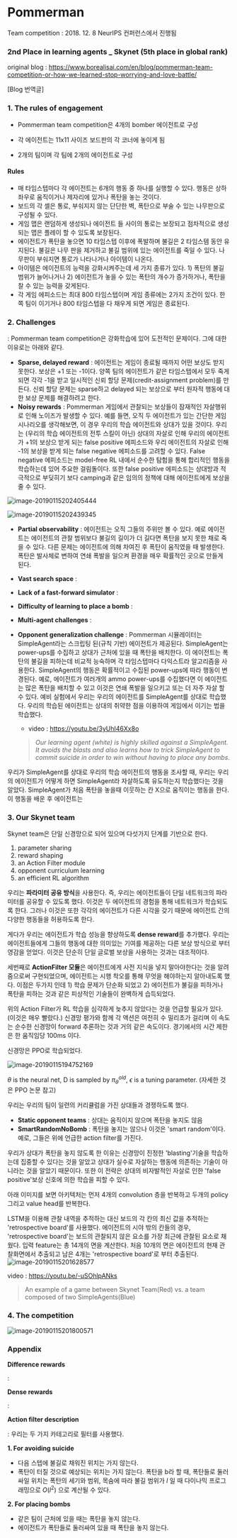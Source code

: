 # Pommerman

Team competition : 2018. 12. 8 NeurIPS 컨퍼런스에서 진행됨

### 2nd Place in learning agents _ Skynet (5th place in global rank)

original blog : https://www.borealisai.com/en/blog/pommerman-team-competition-or-how-we-learned-stop-worrying-and-love-battle/



[Blog 번역글]

### 1. The rules of engagement

- Pommerman team competition은 4개의 bomber 에이전트로 구성

- 각 에이전트는 11x11 사이즈 보드판의 각 코너에 놓이게 됨
- 2개의 팀이며 각 팀에 2개의 에이전트로 구성



#### Rules

- 매 타임스텝마다 각 에이전트는 6개의 행동 중 하나를 실행할 수 있다. 행동은 상하좌우로 움직이거나 제자리에 있거나 폭탄을 놓는 것이다.
- 보드의 각 셀은 통로, 부숴지지 않는 단단한 벽, 폭탄으로 부술 수 있는 나무판으로 구성될 수 있다.
- 게임 맵은 랜덤하게 생성되나 에이전트 들 사이의 통로는 보장되고 점차적으로 생성되는 맵은 플레이 할 수 있도록 보장된다.
- 에이전트가 폭탄을 놓으면 10 타임스텝 이후에 폭발하며 불길은 2 타임스템 동안 유지된다. 불길은 나무 판을 제거하고 불길 범위에 있는 에이전트를 죽일 수 있다. 나무판이 부숴지면 통로가 나타나거나 아이템이 나온다.
- 아이템은 에이전트의 능력을 강화시켜주는데 세 가지 종류가 있다. 1) 폭탄의 불길 범위가 늘어나거나 2) 에이전트가 놓을 수 있는 폭탄의 개수가 증가하거나, 폭탄을 찰 수 있는 능력을 갖게된다.
- 각 게임 에피소드는 최대 800 타임스텝이며 게임 종류에는 2가지 조건이 있다. 한 쪽 팀이 이기거나 800 타임스텝을 다 채우게 되면 게임은 종료된다.



### 2. Challenges

 : Pommerman team competition은 강화학습에 있어 도전적인 문제이다. 그에 대한 이유로는 아래와 같다.

- **Sparse, delayed reward** : 에이전트는 게임이 종료될 때까지 어떤 보상도 받지 못한다. 보상은 +1 또는 -1이다. 양쪽 팀의 에이전트가 같은 타임스텝에서 모두 죽게 되면 각각 -1을 받고 일시적인 신뢰 할당 문제(credit-assignment problem)를 만든다. 신뢰 할당 문제는 sparse하고 delayed 되는 보상으로 부터 원자적 행동에 대한 보상 문제를 해결하려고 한다.
- **Noisy rewards** : Pommerman 게임에서 관찰되는 보상들이 잠재적인 자살행위로 인해 노이즈가 발생할 수 있다. 예를 들면, 오직 두 에이전트가 있는 간단한 게임 시나리오를 생각해보면, 이 경우 우리의 학습 에이전트와 상대가 있을 것이다. 우리는 (우리의 학습 에이전트의 전투 스킬이 아닌) 상대의 자살로 인해 우리의 에이전트가 +1의 보상으 받게 되는 false positive 에피소드와 우리 에이전트의 자살로 인해 -1의 보상을 받게 되는 false negative 에피소드를 고려할 수 있다. False negative 에피소드는 model-free RL 내에서 순수한 탐험을 통해 합리적인 행동을 학습하는데 있어 주요한 걸림돌이다. 또한 false positive 에피소드는 상대방과 적극적으로 부딪히기 보다 camping과 같은 임의의 정책에 대해 에이전트에게 보상을 줄 수 있다.

![image-20190115202405444](./images/image-20190115202405444.png)

![image-20190115202439345](./images/image-20190115202439345.png)

- **Partial observability** : 에이전트는 오직 그들의 주위만 볼 수 있다. 예로 에이전트는 에이전트의 관찰 범위보다 불길의 길이가 더 길다면 폭탄을 보지 못한 채로 죽을 수 있다. 다른 문제는 에이전트에 의해 차여진 후 폭탄이 움직였을 때 발생한다. 폭탄은 발사체로 변하여 연쇄 폭발을 일으켜 환경을 매우 확률적인 곳으로 만들게 된다.

- **Vast search space** : 

- **Lack of a fast-forward simulator** : 

- **Difficulty of learning to place a bomb** :

- **Multi-agent challenges** : 

- **Opponent generalization challenge** : Pommerman 시뮬레이터는 SimpleAgent라는 스크립팅 된(규칙 기반) 에이전트가 제공된다. SimpleAgent는 power-ups를 수집하고 상대가 근처에 있을 때 폭탄을 배치한다. 이 에이전트는 폭탄의 불길을 피하는데 비교적 능숙하며 각 타임스텝마다 다익스트라 알고리즘을 사용한다. SimpleAgent의 행동은 확률적이고 수집된 power-ups에 따라 행동이 변경된다. 예로, 에이전트가 여러개의 ammo power-ups를 수집했다면 이 에이전트는 많은 폭탄을 배치할 수 있고 이것은 연쇄 폭발을 일으키고 또는 더 자주 자살 할 수 있다. 예비 실험에서 우리는 우리의 에이전트를 SimpleAgent를 상대로 학습했다. 우리의 학습된 에이전트는 상대의 취약한 점을 이용하여 게임에서 이기는 법을 학습했다.

  * video : <https://youtu.be/3yUhI46Xx8o>

  > *Our learning agent (white) is highly skilled against a SimpleAgent. It avoids the blasts and also learns how to trick SimpleAgent to commit suicide in order to win without  having to place any bombs.*



우리가 SimpleAgent를 상대로 우리의 학습 에이전트의 행동을 조사할 때, 우리는 우리의 에이전트가 어떻게 하면 SimpleAgent라 자살하도록 유도하는지 학습했다는 것을 알았다. SimpleAgent가 처음 폭탄을 놓을때 이웃하는 칸 X으로 움직이는 행동을 한다. 이 행동을 배운 후 에이전트는 



### 3. Our Skynet team

Skynet team은 단일 신경망으로 되어 있으며 다섯가지 단계를 기반으로 한다.

1. parameter sharing
2. reward shaping
3. an Action Filter module
4. opponent curriculum learning
5. an efficient RL algorithm

우리는 **파라미터 공유 방식**을 사용한다. 즉, 우리는 에이전트들이 단일 네트워크의 파라미터를 공유할 수 있도록 했다. 이것은 두 에이전트의 경험을 통해 네트워크가 학습되도록 한다. 그러나 이것은 또한 각각의 에이전트가 다른 시각을 갖기 때문에 에이전트 간의 다양한 행동들을 허용하도록 한다. 

게다가 우리는 에이전트가 학습 성능을 향상하도록 **dense reward**를 추가했다. 우리는 에이전트들에게 그들의 행동에 대한 의미있는 기여를 제공하는 다른 보상 방식으로 부터 영감을 얻었다. 이것은 단순히 단일 글로벌 보상을 사용하는 것과는 대조적이다.

세번째로 **ActionFilter 모듈**은 에이전트에게 사전 지식을 넣지 말아야한다는 것을 알려줌으로써 구현되었으며, 에이전트는 시행 착오를 통해 무엇을 해야하는지 알아내도록 했다. 이점은 두가지 인데 1) 학습 문제가 단순화 되었고 2) 에이전트가 불길을 피하거나 폭탄을 피하는 것과 같은 피상적인 기술들이 완벽하게 습득되었다.

위의 Action Filter가 RL 학습을 심각하게 늦추지 않았다는 것을 언급할 필요가 있다. (이것은 매우 빨랐다.) 신경망 평가와 함께 각 액션은 여전히 수 밀리초가 걸리며 이 속도는 순수한 신경망이 forward 추론하는 것과 거의 같은 속도이다. 경기에서의 시간 제한은 한 움직임당 100ms 이다.

신경망은 PPO로 학습되었다.

![image-20190115194752169](./images/image-20190115194752169.png)

$\theta$ is the neural net, D is sampled by $\pi_\theta^{old}$, $\epsilon$ is a tuning parameter. (자세한 것은 PPO 논문 참고)

우리는 우리의 팀이 일련의 커리큘럼을 가진 상대들과 경쟁하도록 했다.

- **Static opponent teams** : 상대는 움직이지 않으며 폭탄을 놓지도 않음
- **SmartRandomNoBomb** : 폭탄을 놓지는 않으나 이것은 'smart random'이다. 예로, 그들은 위에 언급한 action filter를 가진다.

우리가 상대가 폭탄을 놓지 않도록 한 이유는 신경망이 진정한 'blasting'기술을 학습하는데 집중할 수 있다는 것을 알았고 상대가 실수로 자살하는 행동에 의존하는 기술이 아니라는 것을 알았기 때문이다. 또한 이 전략은 상대의 비자발적인 자살로 인한 'false positive'보상 신호에 의한 학습을 피할 수 있다.

아래 이미지를 보면 아키텍처는 먼저 4개의 convolution 층을 반복하고 두개의 policy 그리고 value head를 반복한다.

LSTM을 이용해 관찰 내역을 추적하는 대신 보드의 각 칸의 최신 값을 추적하는 'retrospective board'를 사용했다. 에이전트의 시야 밖의 칸들의 경우, 'retrospective board'는 보드의 관찰되지 않은 요소를 가장 최근에 관찰된 요소로 채웠다. 입력 feature는 총 14개의 면을 계산한다. 처음 10개의 면은 에이전트의 현재 관찰화면에서 추출되고 남은 4개는 'retrospective board'로 부터 추출된다.![image-20190115201628577](./images/image-20190115201628577.png)



video : https://youtu.be/-uSOhlpANks

> An example of a game between Skynet Team(Red) vs. a team composed of two SimpleAgents(Blue)



### 4. The competition

![image-20190115201800571](./images/image-20190115201800571.png)



### Appendix

**Difference rewards**

: 

**Dense rewards**

: 



**Action filter description**

: 우리는 두 가지 카테고리로 필터를 사용했다.

**1. For avoiding suicide**

- 다음 스텝에 불길로 채워진 위치는 가지 않는다.
- 폭탄이 터질 것으로 예상되는 위치는 가지 않는다. 폭탄을 b라 할 때, 폭탄들로 둘러싸일 위치는 폭탄의 세기와 범위, 목숨에 따라 불길 범위가 $l$ 일 때 다이나믹 프로그래밍으로 $O(l^2)$ 으로 계산될 수 있다. 

**2. For placing bombs**

- 같은 팀이 근처에 있을 때는 폭탄을 놓지 않는다.
- 에이전트가 폭탄들로 둘러싸여 있을 때 폭탄을 놓지 않는다.